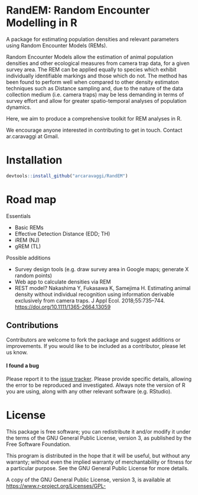 # RandEM: Random Encounter Modelling in R

A package for estimating population densities and relevant parameters using Random Encounter Models (REMs).

Random Encounter Models allow the estimation of animal population densities and other ecological measures from camera trap data, for a given survey area. The REM can be applied equally to species which exhibit individually identifiable markings and those which do not. The method has been found to perform well when compared to other density estimaton techniques such as Distance sampling and, due to the nature of the data collection medium (i.e. camera traps) may be less demanding in terms of survey effort and allow for greater spatio-temporal analyses of population dynamics.

Here, we aim to produce a comprehensive toolkit for REM analyses in R. 

We encourage anyone interested in contributing to get in touch. Contact ar.caravaggi at Gmail.


# Installation


```r
devtools::install_github("arcaravaggi/RandEM")
```


# Road map

Essentials

* Basic REMs
* Effective Detection Distance (EDD; TH)
* iREM (NJ)
* gREM (TL)

Possible additions  
  
* Survey design tools (e.g. draw survey area in Google maps; generate X random points)
* Web app to calculate densities via REM
* REST model? Nakashima Y, Fukasawa K, Samejima H. Estimating animal density without individual recognition using information derivable exclusively from camera traps. J Appl Ecol. 2018;55:735–744. https://doi.org/10.1111/1365-2664.13059  


## Contributions

Contributors are welcome to fork the package and suggest additions or improvements. If you would like to be included as a contributor, please let us know.

#### I found a bug

Please report it to the [issue tracker][issues]. Please provide specific details, allowing the error to be reproduced and investigated. Always note the version of R you are using, along with any other relevant software (e.g. RStudio).  

[issues]: https://github.com/arcaravaggi/RandEM/issues

# License

This package is free software; you can redistribute it and/or modify it under the terms of the GNU General Public License, version 3, as published by the Free Software Foundation.

This program is distributed in the hope that it will be useful, but without any warranty; without even the implied warranty of merchantability or fitness for a particular purpose. See the GNU General Public License for more details.

A copy of the GNU General Public License, version 3, is available at https://www.r-project.org/Licenses/GPL-
